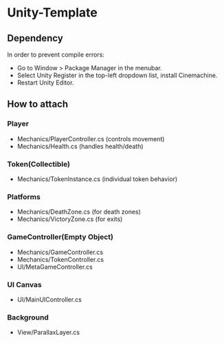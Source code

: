 # Unity-Template

## Dependency

In order to prevent compile errors:
- Go to Window > Package Manager in the menubar.
- Select Unity Register in the top-left dropdown list, install Cinemachine.
- Restart Unity Editor.

## How to attach

### Player

- Mechanics/PlayerController.cs (controls movement)
- Mechanics/Health.cs (handles health/death)

### Token(Collectible)

- Mechanics/TokenInstance.cs (individual token behavior)

### Platforms

- Mechanics/DeathZone.cs (for death zones)
- Mechanics/VictoryZone.cs (for exits)

### GameController(Empty Object)

- Mechanics/GameController.cs
- Mechanics/TokenController.cs
- UI/MetaGameController.cs

### UI Canvas

- UI/MainUIController.cs

### Background

- View/ParallaxLayer.cs

